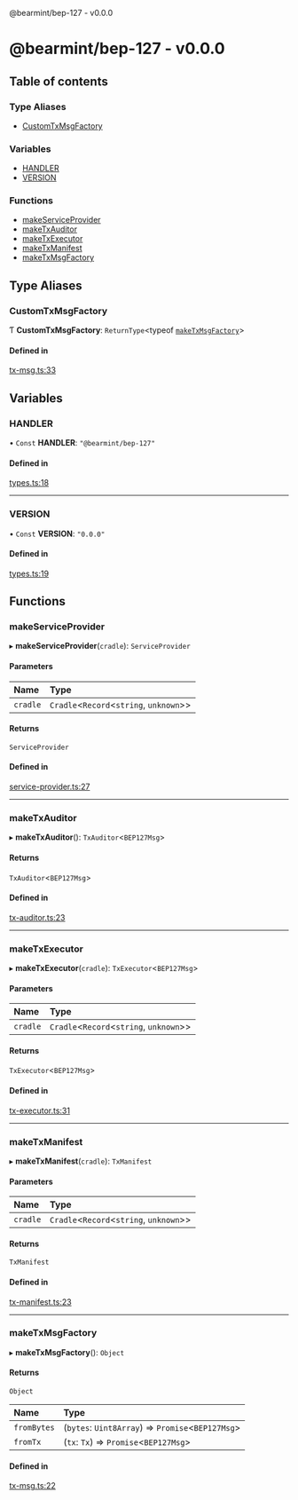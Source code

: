 @bearmint/bep-127 - v0.0.0

# @bearmint/bep-127 - v0.0.0

## Table of contents

### Type Aliases

- [CustomTxMsgFactory](README.md#customtxmsgfactory)

### Variables

- [HANDLER](README.md#handler)
- [VERSION](README.md#version)

### Functions

- [makeServiceProvider](README.md#makeserviceprovider)
- [makeTxAuditor](README.md#maketxauditor)
- [makeTxExecutor](README.md#maketxexecutor)
- [makeTxManifest](README.md#maketxmanifest)
- [makeTxMsgFactory](README.md#maketxmsgfactory)

## Type Aliases

### CustomTxMsgFactory

Ƭ **CustomTxMsgFactory**: `ReturnType`<typeof [`makeTxMsgFactory`](README.md#maketxmsgfactory)\>

#### Defined in

[tx-msg.ts:33](https://github.com/bearmint/bearmint/blob/main/packages/bep-127/source/tx-msg.ts#L33)

## Variables

### HANDLER

• `Const` **HANDLER**: ``"@bearmint/bep-127"``

#### Defined in

[types.ts:18](https://github.com/bearmint/bearmint/blob/main/packages/bep-127/source/types.ts#L18)

___

### VERSION

• `Const` **VERSION**: ``"0.0.0"``

#### Defined in

[types.ts:19](https://github.com/bearmint/bearmint/blob/main/packages/bep-127/source/types.ts#L19)

## Functions

### makeServiceProvider

▸ **makeServiceProvider**(`cradle`): `ServiceProvider`

#### Parameters

| Name | Type |
| :------ | :------ |
| `cradle` | `Cradle`<`Record`<`string`, `unknown`\>\> |

#### Returns

`ServiceProvider`

#### Defined in

[service-provider.ts:27](https://github.com/bearmint/bearmint/blob/main/packages/bep-127/source/service-provider.ts#L27)

___

### makeTxAuditor

▸ **makeTxAuditor**(): `TxAuditor`<`BEP127Msg`\>

#### Returns

`TxAuditor`<`BEP127Msg`\>

#### Defined in

[tx-auditor.ts:23](https://github.com/bearmint/bearmint/blob/main/packages/bep-127/source/tx-auditor.ts#L23)

___

### makeTxExecutor

▸ **makeTxExecutor**(`cradle`): `TxExecutor`<`BEP127Msg`\>

#### Parameters

| Name | Type |
| :------ | :------ |
| `cradle` | `Cradle`<`Record`<`string`, `unknown`\>\> |

#### Returns

`TxExecutor`<`BEP127Msg`\>

#### Defined in

[tx-executor.ts:31](https://github.com/bearmint/bearmint/blob/main/packages/bep-127/source/tx-executor.ts#L31)

___

### makeTxManifest

▸ **makeTxManifest**(`cradle`): `TxManifest`

#### Parameters

| Name | Type |
| :------ | :------ |
| `cradle` | `Cradle`<`Record`<`string`, `unknown`\>\> |

#### Returns

`TxManifest`

#### Defined in

[tx-manifest.ts:23](https://github.com/bearmint/bearmint/blob/main/packages/bep-127/source/tx-manifest.ts#L23)

___

### makeTxMsgFactory

▸ **makeTxMsgFactory**(): `Object`

#### Returns

`Object`

| Name | Type |
| :------ | :------ |
| `fromBytes` | (`bytes`: `Uint8Array`) => `Promise`<`BEP127Msg`\> |
| `fromTx` | (`tx`: `Tx`) => `Promise`<`BEP127Msg`\> |

#### Defined in

[tx-msg.ts:22](https://github.com/bearmint/bearmint/blob/main/packages/bep-127/source/tx-msg.ts#L22)
